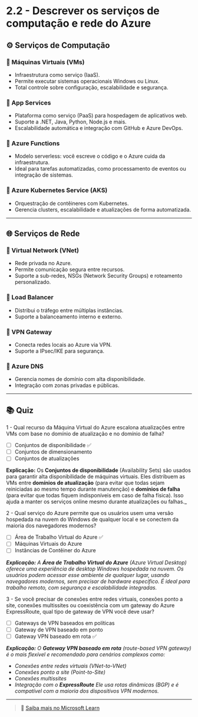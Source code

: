 # 2.2 - Descrever os serviços de computação e rede do Azure

## ⚙️ Serviços de Computação

### 🔸 Máquinas Virtuais (VMs)

- Infraestrutura como serviço (IaaS).
- Permite executar sistemas operacionais Windows ou Linux.
- Total controle sobre configuração, escalabilidade e segurança.

### 🔸 App Services

- Plataforma como serviço (PaaS) para hospedagem de aplicativos web.
- Suporte a .NET, Java, Python, Node.js e mais.
- Escalabilidade automática e integração com GitHub e Azure DevOps.

### 🔸 Azure Functions

- Modelo serverless: você escreve o código e o Azure cuida da infraestrutura.
- Ideal para tarefas automatizadas, como processamento de eventos ou integração de sistemas.

### 🔸 Azure Kubernetes Service (AKS)

- Orquestração de contêineres com Kubernetes.
- Gerencia clusters, escalabilidade e atualizações de forma automatizada.

---

## 🌐 Serviços de Rede

### 🔸 Virtual Network (VNet)

- Rede privada no Azure.
- Permite comunicação segura entre recursos.
- Suporte a sub-redes, NSGs (Network Security Groups) e roteamento personalizado.

### 🔸 Load Balancer

- Distribui o tráfego entre múltiplas instâncias.
- Suporte a balanceamento interno e externo.

### 🔸 VPN Gateway

- Conecta redes locais ao Azure via VPN.
- Suporte a IPsec/IKE para segurança.

### 🔸 Azure DNS

- Gerencia nomes de domínio com alta disponibilidade.
- Integração com zonas privadas e públicas.

---

## 📚 Quiz 

1 - Qual recurso da Máquina Virtual do Azure escalona atualizações entre VMs com base no domínio de atualização e no domínio de falha?
  - [ ] Conjuntos de disponibilidade ✅
  - [ ] Conjuntos de dimensionamento
  - [ ] Conjuntos de atualizações

**Explicação:** Os **Conjuntos de disponibilidade** (Availability Sets) são usados para garantir alta disponibilidade de máquinas virtuais. Eles distribuem as VMs entre **domínios de atualização** (para evitar que todas sejam reiniciadas ao mesmo tempo durante manutenção) e **domínios de falha** (para evitar que todas fiquem indisponíveis em caso de falha física). Isso ajuda a manter os serviços online mesmo durante atualizações ou falhas._

2 - Qual serviço do Azure permite que os usuários usem uma versão hospedada na nuvem do Windows de qualquer local e se conectem da maioria dos navegadores modernos?
  - [ ] Área de Trabalho Virtual do Azure ✅
  - [ ] Máquinas Virtuais do Azure
  - [ ] Instâncias de Contêiner do Azure

_**Explicação:** A **Área de Trabalho Virtual do Azure** (Azure Virtual Desktop) oferece uma experiência de desktop Windows hospedada na nuvem. Os usuários podem acessar esse ambiente de qualquer lugar, usando navegadores modernos, sem precisar de hardware específico. É ideal para trabalho remoto, com segurança e escalabilidade integradas._

3 - Se você precisar de conexões entre redes virtuais, conexões ponto a site, conexões multissites ou coexistência com um gateway do Azure ExpressRoute, qual tipo de gateway de VPN você deve usar?
  - [ ] Gateways de VPN baseados em políticas
  - [ ] Gateway de VPN baseado em ponto
  - [ ] Gateway VPN baseado em rota ✅

_**Explicação:**  O **Gateway VPN baseado em rota** (route-based VPN gateway) é o mais flexível e recomendado para cenários complexos como:_
- _Conexões entre redes virtuais (VNet-to-VNet)_
- _Conexões ponto a site (Point-to-Site)_
- _Conexões multissites_
- _Integração com o **ExpressRoute**_
_Ele usa rotas dinâmicas (BGP) e é compatível com a maioria dos dispositivos VPN modernos._

---

> 🔗 [Saiba mais no Microsoft Learn](https://learn.microsoft.com/pt-br/training/modules/describe-azure-compute-networking-services/)
